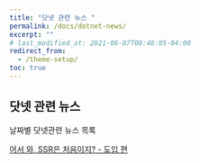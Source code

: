 ```yaml
---
title: "닷넷 관련 뉴스 "
permalink: /docs/dotnet-news/
excerpt: ""
# last_modified_at: 2021-06-07T08:48:05-04:00
redirect_from:
  - /theme-setup/
toc: true
---
```


## 닷넷 관련 뉴스 


날짜별 닷넷관련 뉴스 목록 



[어서 와, SSR은 처음이지? - 도입 편](https://d2.naver.com/helloworld/7804182)